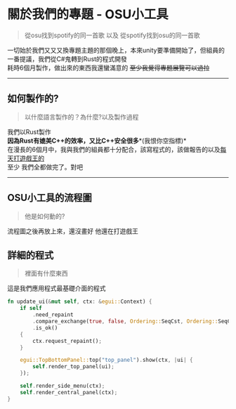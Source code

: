 # 關於我們的專題 - OSU小工具  
> 從osu找到spotify的同一首歌 以及 從spotify找到osu的同一首歌  
  
一切始於我們又又又換專題主題的那個晚上，本來unity要準備開始了，但組員的一番提議，我們從C#鬼轉到Rust的程式開發  
耗時6個月製作，做出來的東西我還蠻滿意的   ~~至少我覺得專題展覽可以過拉~~  
  
---
  
## 如何製作的?
> 以什麼語言製作的？為什麼?以及製作過程
  
我們以Rust製作  
**因為Rust有媲美C++的效率，又比C++安全很多***(我恨你空指標)*  
在漫長的6個月中，我與我們的組員都十分配合，該寫程式的，該做報告的以及[每天打遊戲王的](https://github.com/Molaylay)  
至少 我們全都做完了。對吧  
   
---
  
## OSU小工具的流程圖
> 他是如何動的?

流程圖之後再放上來，還沒畫好 他還在打遊戲王

## 詳細的程式
> 裡面有什麼東西  
  
這是我們應用程式最基礎介面的程式
```rust
fn update_ui(&mut self, ctx: &egui::Context) {
    if self
        .need_repaint
        .compare_exchange(true, false, Ordering::SeqCst, Ordering::SeqCst)
        .is_ok()
    {
        ctx.request_repaint();
    }

    egui::TopBottomPanel::top("top_panel").show(ctx, |ui| {
        self.render_top_panel(ui);
    });

    self.render_side_menu(ctx);
    self.render_central_panel(ctx);
}
```
